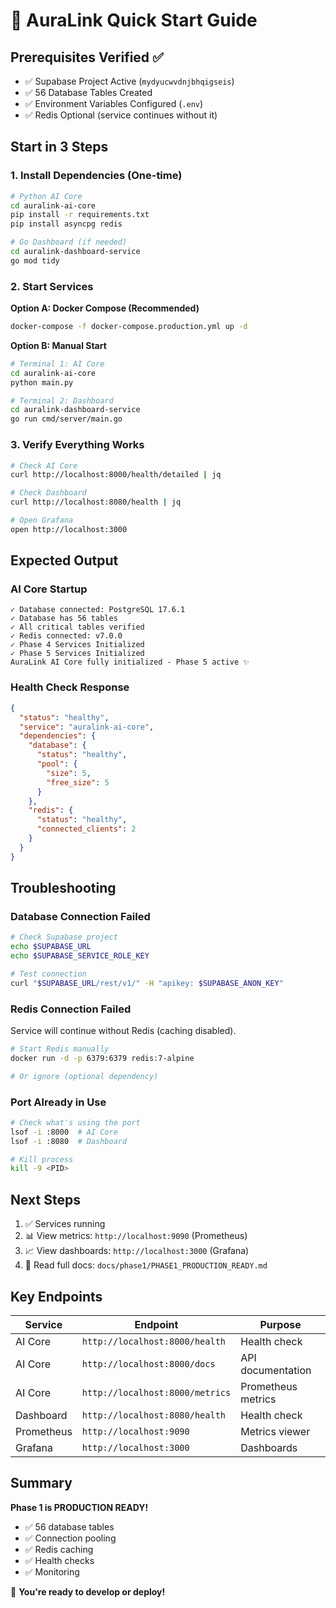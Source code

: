 # 🚀 AuraLink Quick Start Guide

## Prerequisites Verified ✅

- ✅ Supabase Project Active (`mydyucwvdnjbhqigseis`)
- ✅ 56 Database Tables Created
- ✅ Environment Variables Configured (`.env`)
- ✅ Redis Optional (service continues without it)

## Start in 3 Steps

### 1. Install Dependencies (One-time)

```bash
# Python AI Core
cd auralink-ai-core
pip install -r requirements.txt
pip install asyncpg redis

# Go Dashboard (if needed)
cd auralink-dashboard-service
go mod tidy
```

### 2. Start Services

**Option A: Docker Compose (Recommended)**
```bash
docker-compose -f docker-compose.production.yml up -d
```

**Option B: Manual Start**
```bash
# Terminal 1: AI Core
cd auralink-ai-core
python main.py

# Terminal 2: Dashboard
cd auralink-dashboard-service
go run cmd/server/main.go
```

### 3. Verify Everything Works

```bash
# Check AI Core
curl http://localhost:8000/health/detailed | jq

# Check Dashboard
curl http://localhost:8080/health | jq

# Open Grafana
open http://localhost:3000
```

## Expected Output

### AI Core Startup
```
✓ Database connected: PostgreSQL 17.6.1
✓ Database has 56 tables
✓ All critical tables verified
✓ Redis connected: v7.0.0
✓ Phase 4 Services Initialized
✓ Phase 5 Services Initialized
AuraLink AI Core fully initialized - Phase 5 active ✨
```

### Health Check Response
```json
{
  "status": "healthy",
  "service": "auralink-ai-core",
  "dependencies": {
    "database": {
      "status": "healthy",
      "pool": {
        "size": 5,
        "free_size": 5
      }
    },
    "redis": {
      "status": "healthy",
      "connected_clients": 2
    }
  }
}
```

## Troubleshooting

### Database Connection Failed
```bash
# Check Supabase project
echo $SUPABASE_URL
echo $SUPABASE_SERVICE_ROLE_KEY

# Test connection
curl "$SUPABASE_URL/rest/v1/" -H "apikey: $SUPABASE_ANON_KEY"
```

### Redis Connection Failed
Service will continue without Redis (caching disabled).
```bash
# Start Redis manually
docker run -d -p 6379:6379 redis:7-alpine

# Or ignore (optional dependency)
```

### Port Already in Use
```bash
# Check what's using the port
lsof -i :8000  # AI Core
lsof -i :8080  # Dashboard

# Kill process
kill -9 <PID>
```

## Next Steps

1. ✅ Services running
2. 📊 View metrics: `http://localhost:9090` (Prometheus)
3. 📈 View dashboards: `http://localhost:3000` (Grafana)
4. 📖 Read full docs: `docs/phase1/PHASE1_PRODUCTION_READY.md`

## Key Endpoints

| Service | Endpoint | Purpose |
|---------|----------|---------|
| AI Core | `http://localhost:8000/health` | Health check |
| AI Core | `http://localhost:8000/docs` | API documentation |
| AI Core | `http://localhost:8000/metrics` | Prometheus metrics |
| Dashboard | `http://localhost:8080/health` | Health check |
| Prometheus | `http://localhost:9090` | Metrics viewer |
| Grafana | `http://localhost:3000` | Dashboards |

## Summary

**Phase 1 is PRODUCTION READY!**

- ✅ 56 database tables
- ✅ Connection pooling
- ✅ Redis caching
- ✅ Health checks
- ✅ Monitoring

🎉 **You're ready to develop or deploy!**

